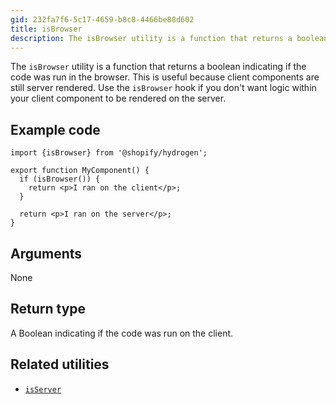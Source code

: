 ```yaml
---
gid: 232fa7f6-5c17-4659-b8c8-4466be88d602
title: isBrowser
description: The isBrowser utility is a function that returns a boolean indicating if the code was run on the client.
---
```


The `isBrowser` utility is a function that returns a boolean indicating if the code was run in the browser. This is useful because client components are still server rendered. Use the `isBrowser` hook if you don't want logic within your client component to be rendered on the server.

## Example code

```tsx
import {isBrowser} from '@shopify/hydrogen';

export function MyComponent() {
  if (isBrowser()) {
    return <p>I ran on the client</p>;
  }

  return <p>I ran on the server</p>;
}
```

## Arguments

None

## Return type

A Boolean indicating if the code was run on the client.

## Related utilities

- [`isServer`](api/hydrogen/utilities/isserver)
